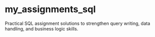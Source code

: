 # my_assignments_sql
Practical SQL assignment solutions to strengthen query writing, data handling, and business logic skills.
